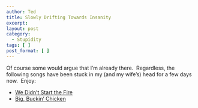 ```yaml
---
author: Ted
title: Slowly Drifting Towards Insanity
excerpt:
layout: post
category:
  - Stupidity
tags: [ ]
post_format: [ ]
---
```

Of course some would argue that I’m already there.  Regardless, the following songs have been stuck in my (and my wife’s) head for a few days now.  Enjoy:

*   [We Didn’t Start the Fire][1]
*   [Big, Buckin’ Chicken][2]

 [1]: http://thefire.ytmnd.com/
 [2]: http://www.youtube.com/watch?v=eQENCnAhEXk&search=big%20buckin%20chicken